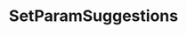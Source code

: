 ---
title: SetParamSuggestions
position: 1.3
type: ""
description: Sets the user suggestions for a command parameter

parameters:
  - name: IDCCmdsEnum <em>cmd</em>
    content: The name of the command that contains the wanted parameter
  - name: string <em>paramName</em>
    content: The name of the parameter
  - name: string[] <em>newSugg</em>
    content: An array of suggestions to show for this parameter when using the UI

content_markdown: |-
    This is essentially a runtime version of the `IDCParam` attribute, which allows you to override the suggestions of `IDCParam`.
    
    Just as with the attribute, suggestions support Rich Text and the list of supported tags can be found [here](https://docs.unity3d.com/Manual/StyledText.html).

    User provided suggestions get shown before IDC provided ones
    {: .info}

right_code_blocks:
  - title: Example
    language: csharp
    code_block: |-
      //Show the following values as suggestions for the 'lineSpacing' parameter of the 'SetLogAreaLineSpacing' command
      string[] mySuggestions = new string[] { "1", "1.2", "1.4", "1.6" };
      
      IDCUtils.IDC.SetParamSuggestions(
        IDCCmdsEnum.SetLogAreaLineSpacing, 
        "lineSpacing", mySuggestions);
---